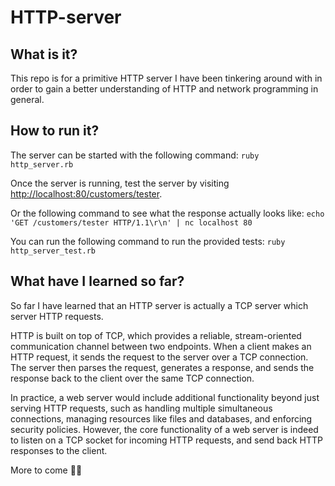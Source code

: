 # HTTP-server


## What is it?
This repo is for a primitive HTTP server I have been tinkering around with in order to gain a better understanding of HTTP and network programming in general.

## How to run it?
The server can be started with the following command:
`ruby http_server.rb`

Once the server is running, test the server by visiting [http://localhost:80/customers/tester](http://localhost:80/customers/tester).

Or the following command to see what the response actually looks like:
`echo 'GET /customers/tester HTTP/1.1\r\n' | nc localhost 80`

You can run the following command to run the provided tests:
`ruby http_server_test.rb`

## What have I learned so far?
So far I have learned that an HTTP server is actually a TCP server which server HTTP requests.

HTTP is built on top of TCP, which provides a reliable, stream-oriented communication channel between two endpoints. When a client makes an HTTP request, it sends the request to the server over a TCP connection. The server then parses the request, generates a response, and sends the response back to the client over the same TCP connection.

In practice, a web server would include additional functionality beyond just serving HTTP requests, such as handling multiple simultaneous connections, managing resources like files and databases, and enforcing security policies. However, the core functionality of a web server is indeed to listen on a TCP socket for incoming HTTP requests, and send back HTTP responses to the client.


More to come 👨‍💻
